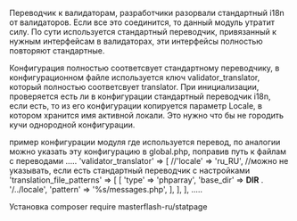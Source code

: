 Переводчик к валидаторам, разработчики разорвали стандартный i18n от валидаторов.
Если все это соединится, то данный модуль утратит силу.
По сути используется стандартный переводчик, привязанный к нужным интерфейсам в валидаторах, эти интерфейсы полностью повторяют стандартные.

Конфигурация полностью соответсвует стандартному переводчику, в конфигурационном файле используется ключ validator_translator, который полностью соответсвует 
translator. При инициализации, проверяется есть ли в конфигурации стандартный переводчик i18n, если есть, то из его конфигурации копируется параметр Locale, в котором
хранится имя активной локали. Это нужно что бы не городить кучи однородной конфигурации.


пример конфигурации модуля где используется перевод, по аналогии можно указать эту конфигурацию в global.php, поправив путь к файлам с переводами 
.....
    'validator_translator' => [
	//'locale' => 'ru_RU',			//можно не указывать, если есть стандартный переводчик с настройками
        'translation_file_patterns' => [
	    [
		'type'     => 'phparray',
		'base_dir' => __DIR__ . '/../locale',
		'pattern'  => '%s/messages.php',
    	 ],
	],
    ],
.....


Установка
composer require masterflash-ru/statpage
